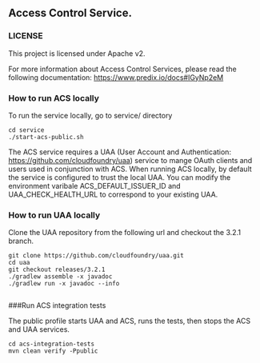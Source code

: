 ## Access Control Service.

### LICENSE
This project is licensed under Apache v2.

For more information about Access Control Services, please read the following documentation:
https://www.predix.io/docs#IGyNp2eM

### How to run ACS locally
To run the service locally, go to service/ directory

```
cd service
./start-acs-public.sh
```
The ACS service requires a UAA (User Account and Authentication: https://github.com/cloudfoundry/uaa) service to mange OAuth clients and users used in conjunction with ACS.
When running ACS locally, by default the service is configured to trust the local UAA. You can modify the environment varibale ACS_DEFAULT_ISSUER_ID and UAA_CHECK_HEALTH_URL to correspond to your existing UAA.

### How to run UAA locally

Clone the UAA repository from the following url and checkout the 3.2.1 branch.

```
git clone https://github.com/cloudfoundry/uaa.git
cd uaa
git checkout releases/3.2.1
./gradlew assemble -x javadoc
./gradlew run -x javadoc --info
 
```

###Run ACS integration tests

The public profile starts UAA and ACS, runs the tests, then stops the ACS and UAA services.
```
cd acs-integration-tests
mvn clean verify -Ppublic
```